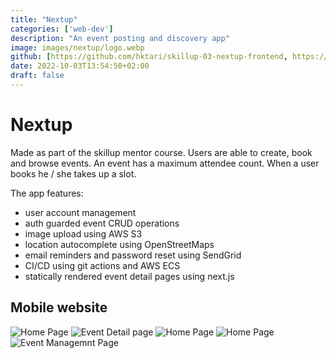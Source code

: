 ```yaml
---
title: "Nextup"
categories: ['web-dev']
description: "An event posting and discovery app"
image: images/nextup/logo.webp
github: [https://github.com/hktari/skillup-03-nextup-frontend, https://github.com/hktari/skillup-03-nextup-backend]
date: 2022-10-03T13:54:50+02:00
draft: false
---
```


# Nextup
Made as part of the skillup mentor course. Users are able to create, book and browse events. An event has a maximum attendee count. 
When a user books he / she takes up a slot.

The app features:
- user account management
- auth guarded event CRUD operations
- image upload using AWS S3
- location autocomplete using OpenStreetMaps
- email reminders and password reset using SendGrid
- CI/CD using git actions and AWS ECS
- statically rendered event detail pages using next.js

## Mobile website

![Home Page](./mobile01.webp)
![Event Detail page](./mobile02.webp)
![Home Page](./mobile03.webp)
![Home Page](./desktop01.webp)
![Event Managemnt Page](./desktop02.webp)


